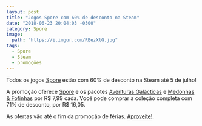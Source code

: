 ```yaml
---
layout: post
title: "Jogos Spore com 60% de desconto na Steam"
date: "2018-06-23 20:04:03 -0300"
category: Spore
image:
  path: "https://i.imgur.com/REezXlG.jpg"
tags:
  - Spore
  - Steam
  - promoções
---
```


Todos os jogos [Spore](https://esporo.net/jogos/) estão com 60% de desconto na Steam até 5 de julho!

A promoção oferece [Spore](https://esporo.net/jogos/spore/) e os pacotes [Aventuras Galácticas](https://esporo.net/jogos/spore-aventuras-galacticas/) e [Medonhas & Fofinhas](https://esporo.net/jogos/spore-medonhas-e-fofinhas/) por R$ 7,99 cada. Você pode comprar a coleção completa com 71% de desconto, por R$ 16,05.

As ofertas vão até o fim da promoção de férias. [Aproveite!](https://store.steampowered.com/app/17390/SPORE/).
